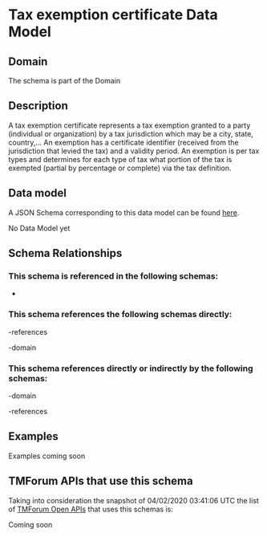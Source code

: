 # Tax exemption certificate Data Model

## Domain

The  schema is part of the  Domain

## Description

A tax exemption certificate represents a tax exemption granted to a party (individual or organization) by a tax jurisdiction which may be a city, state, country,... An exemption has a certificate identifier (received from the jurisdiction that levied the tax) and a validity period. An exemption is per tax types and determines for each type of tax what portion of the tax is exempted (partial by percentage or complete) via the tax definition.

## Data model

A JSON Schema corresponding to this data model can be found
[here](https://github.com/tmforum-rand/schemas/blob/candidates/EngagedParty/TaxExemptionCertificate.schema.json).

No Data Model yet

## Schema Relationships

### This schema is referenced in the following schemas:

-

### This schema references the following schemas directly:

-references

-domain

### This schema references directly or indirectly by the following schemas:

-domain

-references



## Examples

Examples coming soon

## TMForum APIs that use this schema

Taking into consideration the snapshot of 04/02/2020 03:41:06 UTC the list of [TMForum Open APIs](https://www.tmforum.org/open-apis/) that uses this schemas is:

Coming soon